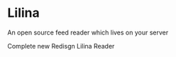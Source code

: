 Lilina
======

An open source feed reader which lives on your server

Complete new Redisgn Lilina Reader 

